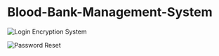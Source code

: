 # Blood-Bank-Management-System
![Login Encryption System](https://github.com/kartikeya72001Blood-Bank-Management/blob/master/Images/AdminLogin.png?raw=true)

![Password Reset](https://github.com/kartikeya72001Blood-Bank-Management/blob/master/Images/ResetPwd.png?raw=true)
